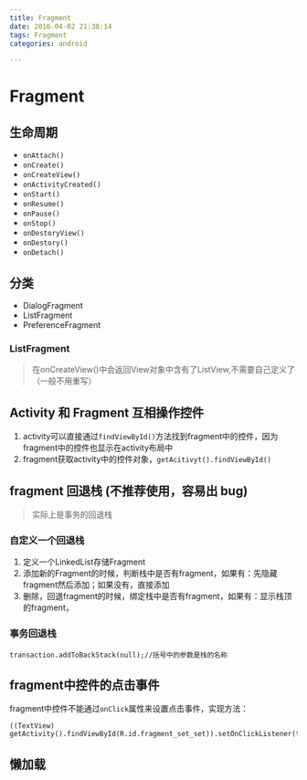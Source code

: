 ```yaml
---
title: Fragment
date: 2016-04-02 21:38:14
tags: Fragment
categories: android

---
```



# Fragment 

<!--more-->
## 生命周期
- `onAttach()`
- `onCreate()`
- `onCreateView()`
- `onActivityCreated()`
- `onStart()`
- `onResume()`
- `onPause()`
- `onStop()`
- `onDestoryView()`
- `onDestory()`
- `onDetach()`

## 分类
- DialogFragment
- ListFragment
- PreferenceFragment


### ListFragment

>在onCreateView()中会返回View对象中含有了ListView,不需要自己定义了（一般不用重写）

## Activity 和 Fragment 互相操作控件

1. activity可以直接通过`findViewById()`方法找到fragment中的控件，因为fragment中的控件也显示在activity布局中
2. fragment获取activity中的控件对象，`getAcitivyt().findViewById()`



## fragment 回退栈 (不推荐使用，容易出 bug)
>实际上是事务的回退栈

### 自定义一个回退栈
1. 定义一个LinkedList存储Fragment
2. 添加新的Fragment的时候，判断栈中是否有fragment，如果有：先隐藏fragment然后添加；如果没有，直接添加
3. 删除，回退fragment的时候，绑定栈中是否有fragment，如果有：显示栈顶的fragment，

### 事务回退栈

    transaction.addToBackStack(null);//括号中的参数是栈的名称

## fragment中控件的点击事件

fragment中控件不能通过`onClick`属性来设置点击事件，实现方法：

	((TextView) getActivity().findViewById(R.id.fragment_set_set)).setOnClickListener(this);


## 懒加载


